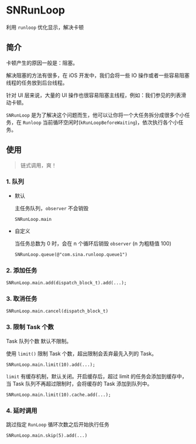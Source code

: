#  SNRunLoop

利用 `runloop` 优化显示，解决卡顿

## 简介

卡顿产生的原因一般是：阻塞。

解决阻塞的方法有很多，在 iOS 开发中，我们会将一些 IO 操作或者一些容易阻塞线程的任务放到后台线程。

针对 UI 层来说，大量的 UI 操作也很容易阻塞主线程，例如：我们参见的列表滑动卡顿。

`SNRunLoop` 是为了解决这个问题而生，他可以让你将一个大任务拆分成很多个小任务，在 `Runloop` 当前循环空闲时(`kRunLoopBeforeWaiting`)，依次执行各个小任务。

## 使用

> 链式调用，爽！

### 1. 队列

- 默认

    主任务队列，`observer` 不会销毁
    
    ```objc
    SNRunLoop.main
    ```
    
- 自定义

    当任务总数为 0 时，会在 n 个循环后销毁 `observer` (n 为粗糙值 100)

    ```objc
    SNRunLoop.queue(@"com.sina.runloop.queue1")
    ```

### 2. 添加任务
    
```objc
SNRunLoop.main.add(dispatch_block_t).add(...);
```

### 3. 取消任务

```objc
SNRunLoop.main.cancel(dispatch_block_t)
```

### 3. 限制 Task 个数
    
Task 队列个数 默认不限制。
    
使用 `limit()` 限制 Task 个数，超出限制会丢弃最先入列的 Task。
    
```
SNRunLoop.main.limit(10).add(...);
```
    
`limit` 有缓存机制，默认关闭。开启缓存后，超过 limit 的任务会添加到缓存中，当 Task 队列不再超过限制时，会将缓存的 Task 添加到队列中。
    
```
SNRunLoop.main.limit(10).cache.add(...);
```
    
### 4. 延时调用

跳过指定 `RunLoop` 循环次数之后开始执行任务

```objc
SNRunLoop.main.skip(5).add(...)
```


